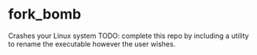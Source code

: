 # fork_bomb
Crashes your Linux system
TODO: complete this repo by including a utility to rename the executable however the user wishes.
